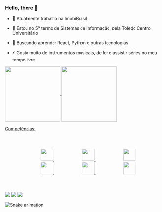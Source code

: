 ### Hello, there 👋



- 🔭 Atualmente trabalho na ImobiBrasil
 
- 🌱 Estou no 5º termo de Sistemas de Informação, pela Toledo Centro Universitário

- 🤔 Buscando aprender React, Python e outras tecnologias
  
- ⚡ Gosto muito de instrumentos musicais, de ler e assistir séries no meu tempo livre.

<a href="https://github.com/pedronet00">
<img height="180em"   align="center" src="https://github-readme-stats.vercel.app/api?username=pedronet00&show_icons=true&theme=react&include_all_commits=true&count_private=true"/>
<img height="180em"  align="center" src="https://github-readme-stats.vercel.app/api/top-langs/?username=pedronet00&layout=compact&langs_count=7&theme=react" />


Competências:
<br/><br/>
<div class="icones" style="padding: 5%;">
   <img style="margin-left: 20%;" src="https://cdn.jsdelivr.net/gh/devicons/devicon/icons/php/php-plain.svg" height="40px" width="40px"/>
   <img style="margin-left: 20%;" src="https://cdn.jsdelivr.net/gh/devicons/devicon/icons/mysql/mysql-plain-wordmark.svg" height="40px" width="40px"/>
   <img style="margin-left: 20%;" src="https://cdn.jsdelivr.net/gh/devicons/devicon/icons/html5/html5-original.svg" height="40px" width="40px"/>
   <img style="margin-left: 20%;" src="https://cdn.jsdelivr.net/gh/devicons/devicon/icons/css3/css3-original.svg" height="40px" width="40px"/>
   <img style="margin-left: 20%;" src="https://cdn.jsdelivr.net/gh/devicons/devicon/icons/javascript/javascript-plain.svg" height="40px" width="40px"/>
   <img style="margin-left: 20%;" src="https://cdn.jsdelivr.net/gh/devicons/devicon/icons/git/git-original.svg" height="40px" width="40px" />
</div>

  

##
 
<div> 
  
  <a href="https://instagram.com/pedronet00" target="_blank"><img src="https://img.shields.io/badge/-Instagram-%23E4405F?style=for-the-badge&logo=instagram&logoColor=white" target="_blank"></a> 
  <a href = "mailto:stabilepedro010403@gmail.com"><img src="https://img.shields.io/badge/-Gmail-%23333?style=for-the-badge&logo=gmail&logoColor=white" target="_blank"></a>
  <a href="https://www.linkedin.com/in/pedro-neto-222162212/" target="_blank"><img src="https://img.shields.io/badge/-LinkedIn-%230077B5?style=for-the-badge&logo=linkedin&logoColor=white" target="_blank"></a> 
  
</div>

![Snake animation](https://github.com/pedronet00/pedronet00/blob/output/github-contribution-grid-snake.svg)

                   


